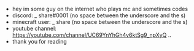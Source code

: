 - hey im some guy on the internet who plays mc and sometimes codes
- discord: _ share#0001 (no space between the underscore and the s)
- minecraft user: _ share (no space between the underscore and the s)
- youtube channel: https://youtube.com/channel/UC69YnYhGh4v6ktSg9_npXyQ ..
- thank you for reading


<!---
TheShare/TheShare is a ✨ special ✨ repository because its `README.md` (this file) appears on your GitHub profile.
You can click the Preview link to take a look at your changes.
--->
